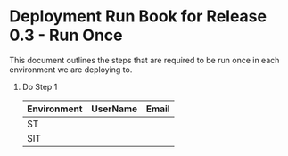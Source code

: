 # Deployment Run Book for Release 0.3 - Run Once

This document outlines the steps that are required to be run once in each environment we are deploying to.

1. Do Step 1
   

      | Environment  | UserName                        | Email                    | 
      |--------------|---------------------------------|--------------------------|
      | ST           |                                 |                          | 
      | SIT          |                                 |                          | 
